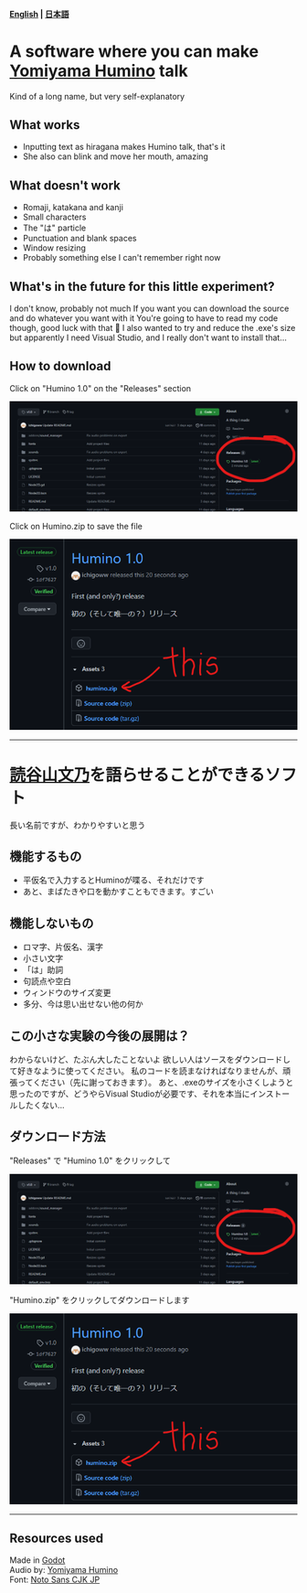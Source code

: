 #### [English](#english) | [日本語](#japanese)


# <a name="english"></a> A software where you can make [Yomiyama Humino](https://www.youtube.com/channel/UCBZG0VVWKYjcwb0h2Y0yEbA) talk

Kind of a long name, but very self-explanatory

## What works

* Inputting text as hiragana makes Humino talk, that's it
* She also can blink and move her mouth, amazing

## What doesn't work

* Romaji, katakana and kanji
* Small characters
* The "は" particle
* Punctuation and blank spaces
* Window resizing
* Probably something else I can't remember right now

## What's in the future for this little experiment?

I don't know, probably not much
If you want you can download the source and do whatever you want with it
You're going to have to read my code though, good luck with that 🤔
I also wanted to try and reduce the .exe's size but apparently I need Visual Studio, and I really don't want to install that...

## How to download

Click on "Humino 1.0" on the "Releases" section

![alt text](https://github.com/ichigoww/humino_thing/blob/master/instructions/download1.png?raw=true)

Click on Humino.zip to save the file

![alt text](https://github.com/ichigoww/humino_thing/blob/master/instructions/download2.png?raw=true)

---
  
# <a name="japanese"></a> [読谷山文乃](https://www.youtube.com/channel/UCBZG0VVWKYjcwb0h2Y0yEbA)を語らせることができるソフト

長い名前ですが、わかりやすいと思う

## 機能するもの

* 平仮名で入力するとHuminoが喋る、それだけです
* あと、まばたきや口を動かすこともできます。すごい

## 機能しないもの

* ロマ字、片仮名、漢字
* 小さい文字
* 「は」助詞
* 句読点や空白
* ウィンドウのサイズ変更
* 多分、今は思い出せない他の何か

## この小さな実験の今後の展開は？

わからないけど、たぶん大したことないよ
欲しい人はソースをダウンロードして好きなように使ってください。
私のコードを読まなければなりませんが、頑張ってください（先に謝っておきます）。
あと、.exeのサイズを小さくしようと思ったのですが、どうやらVisual Studioが必要です、それを本当にインストールしたくない…

## ダウンロード方法

"Releases" で "Humino 1.0" をクリックして 

![alt text](https://github.com/ichigoww/humino_thing/blob/master/instructions/download1.png?raw=true)

"Humino.zip" をクリックしてダウンロードします

![alt text](https://github.com/ichigoww/humino_thing/blob/master/instructions/download2.png?raw=true)

---

## Resources used

Made in [Godot](https://godotengine.org/)  
Audio by: [Yomiyama Humino](https://www.youtube.com/channel/UCBZG0VVWKYjcwb0h2Y0yEbA)  
Font: [Noto Sans CJK JP](https://www.google.com/get/noto/#sans-jpan)  

